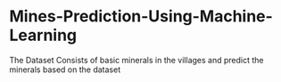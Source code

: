 # Mines-Prediction-Using-Machine-Learning
The Dataset Consists of basic minerals in the villages and predict the minerals based on the dataset
